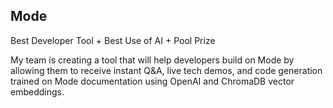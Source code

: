 ## Mode
Best Developer Tool + Best Use of AI + Pool Prize

My team is creating a tool that will help developers build on Mode by allowing them to receive instant Q&A, live tech demos, and code generation trained on Mode documentation using OpenAI and ChromaDB vector embeddings.

